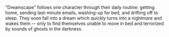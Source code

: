 "Dreamscape" follows one character through their daily routine: getting home, sending last-minute emails, washing-up for bed, and drifting off to sleep. They soon fall into a dream which quickly turns into a nightmare and wakes them -- only to find themselves unable to move in bed and terrorized by sounds of ghosts in the darkness.

